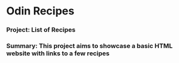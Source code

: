 # Odin Recipes 
### Project: List of Recipes
### Summary: This project aims to showcase a basic HTML website with links to a few recipes